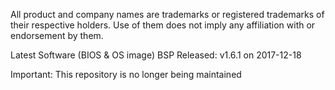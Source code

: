 All product and company names are trademarks or registered trademarks of their respective holders. Use of them does not imply any affiliation with or endorsement by them. 

Latest Software (BIOS & OS image) BSP Released: v1.6.1 on 2017-12-18

Important: This repository is no longer being maintained

